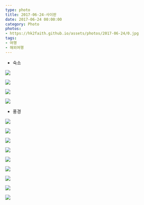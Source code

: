 ```yaml
---
type: photo
title: 2017-06-24-사이판
date: 2017-06-24 00:00:00
category: Photo
photos:
- https://hk2faith.github.io/assets/photos/2017-06-24/0.jpg
tags:
- 여행
- 해외여행
---
```


* 숙소

![](https://hk2faith.github.io/assets/photos/2017-06-24/10.jpg)

![](https://hk2faith.github.io/assets/photos/2017-06-24/11.jpg)

![](https://hk2faith.github.io/assets/photos/2017-06-24/12.jpg)

![](https://hk2faith.github.io/assets/photos/2017-06-24/13.jpg)

<!-- more -->

* 풍경

![](https://hk2faith.github.io/assets/photos/2017-06-24/20.jpg)

![](https://hk2faith.github.io/assets/photos/2017-06-24/21.jpg)

![](https://hk2faith.github.io/assets/photos/2017-06-24/22.jpg)

![](https://hk2faith.github.io/assets/photos/2017-06-24/23.jpg)

![](https://hk2faith.github.io/assets/photos/2017-06-24/24.jpg)

![](https://hk2faith.github.io/assets/photos/2017-06-24/25.jpg)

![](https://hk2faith.github.io/assets/photos/2017-06-24/26.jpg)

![](https://hk2faith.github.io/assets/photos/2017-06-24/27.jpg)

![](https://hk2faith.github.io/assets/photos/2017-06-24/28.jpg)
